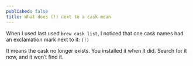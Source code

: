 ```yaml
---
published: false
title: What does (!) next to a cask mean
---
```

When I used last used `brew cask list`, I noticed that one cask names had an exclamation mark next to it: `(!)`

It means the cask no longer exists. You installed it when it did. Search for it now, and it won’t find it.